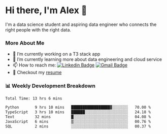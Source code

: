 # Hi there, I'm Alex  👋

I'm a data science student and aspiring data engineer who connects the right people with the right data. 

### More About Me

- 🔭 I’m currently working on a T3 stack app
- 🌱 I’m currently learning more about data engineering and cloud service
- 📫 How to reach me: [![Linkedin Badge](https://img.shields.io/badge/Alex%20Chen-blue?style=flat&logo=linkedin&labelColor=blue&link=https://www.linkedin.com/in/alex-chen-112523chen)](https://www.linkedin.com/in/alex-chen-112523chen/) [![Gmail Badge](https://img.shields.io/badge/-Alex%20Chen-c14438?style=flat&logo=Gmail&logoColor=white&link=mailto:itsalexchen@gmail.com)](mailto:itsalexchen@gmail.com)
- 📝 Checkout my [resume](https://112523chen.vercel.app/AlexChenResume.pdf)


### 📊 Weekly Development Breakdown
<!--START_SECTION:waka-->

```txt
Total Time: 13 hrs 6 mins

Python       9 hrs 10 mins   █████████████████▓░░░░░░░   70.00 %
TypeScript   3 hrs 10 mins   ██████░░░░░░░░░░░░░░░░░░░   24.18 %
Text         32 mins         █░░░░░░░░░░░░░░░░░░░░░░░░   04.08 %
JavaScript   6 mins          ▒░░░░░░░░░░░░░░░░░░░░░░░░   00.76 %
SQL          2 mins          ░░░░░░░░░░░░░░░░░░░░░░░░░   00.37 %
```

<!--END_SECTION:waka-->
